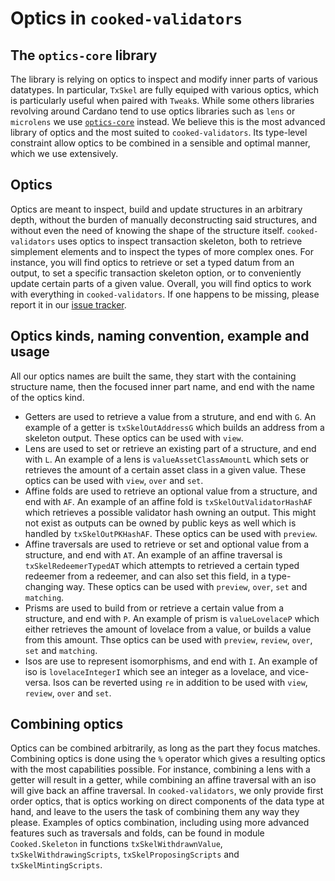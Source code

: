 # Optics in `cooked-validators`

## The `optics-core` library

The library is relying on optics to inspect and modify inner parts of various
datatypes. In particular, `TxSkel` are fully equiped with various optics, which
is particularly useful when paired with `Tweak`s. While some others libraries
revolving around Cardano tend to use optics libraries such as `lens` or
`microlens` we use
[`optics-core`](https://hackage.haskell.org/package/optics-core) instead. We
believe this is the most advanced library of optics and the most suited to
`cooked-validators`. Its type-level constraint allow optics to be combined in a
sensible and optimal manner, which we use extensively.

## Optics

Optics are meant to inspect, build and update structures in an arbitrary depth,
without the burden of manually deconstructing said structures, and without even
the need of knowing the shape of the structure itself. `cooked-validators` uses
optics to inspect transaction skeleton, both to retrieve simplement elements and
to inspect the types of more complex ones. For instance, you will find optics to
retrieve or set a typed datum from an output, to set a specific transaction
skeleton option, or to conveniently update certain parts of a given
value. Overall, you will find optics to work with everything in
`cooked-validators`. If one happens to be missing, please report it in our [issue
tracker](https://github.com/tweag/cooked-validators/issues).

## Optics kinds, naming convention, example and usage

All our optics names are built the same, they start with the containing
structure name, then the focused inner part name, and end with the name of the
optics kind.

- Getters are used to retrieve a value from a struture, and end with `G`. An
  example of a getter is `txSkelOutAddressG` which builds an address from a
  skeleton output. These optics can be used with `view`.
- Lens are used to set or retrieve an existing part of a structure, and end with
  `L`. An example of a lens is `valueAssetClassAmountL` which sets or retrieves
  the amount of a certain asset class in a given value. These optics can be used
  with `view`, `over` and `set`.
- Affine folds are used to retrieve an optional value from a structure, and end
  with `AF`. An example of an affine fold is `txSkelOutValidatorHashAF` which
  retrieves a possible validator hash owning an output. This might not exist as
  outputs can be owned by public keys as well which is handled by
  `txSkelOutPKHashAF`. These optics can be used with `preview`.
- Affine traversals are used to retrieve or set and optional value from a
  structure, and end with `AT`. An example of an affine traversal is
  `txSkelRedeemerTypedAT` which attempts to retrieved a certain typed redeemer
  from a redeemer, and can also set this field, in a type-changing way. These
  optics can be used with `preview`, `over`, `set` and `matching`.
- Prisms are used to build from or retrieve a certain value from a structure,
  and end with `P`. An example of prism is `valueLovelaceP` which either
  retrieves the amount of lovelace from a value, or builds a value from this
  amount. Thse optics can be used with `preview`, `review`, `over`, `set` and
  `matching`.
- Isos are use to represent isomorphisms, and end with `I`. An example of iso is
  `lovelaceIntegerI` which see an integer as a lovelace, and vice-versa. Isos
  can be reverted using `re` in addition to be used with `view`, `review`,
  `over` and `set`.

## Combining optics

Optics can be combined arbitrarily, as long as the part they focus
matches. Combining optics is done using the `%` operator which gives a resulting
optics with the most capabilities possible. For instance, combining a lens with
a getter will result in a getter, while combining an affine traversal with an
iso will give back an affine traversal. In `cooked-validators`, we only provide
first order optics, that is optics working on direct components of the data type
at hand, and leave to the users the task of combining them any way they
please. Examples of optics combination, including using more advanced features
such as traversals and folds, can be found in module `Cooked.Skeleton` in
functions `txSkelWithdrawnValue`, `txSkelWithdrawingScripts`,
`txSkelProposingScripts` and `txSkelMintingScripts`.
